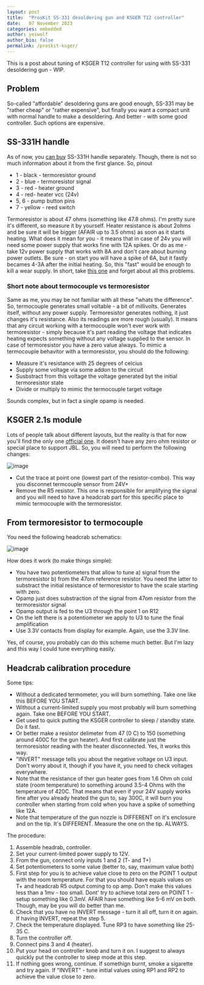 ```yaml
---
layout: post
title:  "ProsKit SS-331 desoldering gun and KSGER T12 controller"
date:   07 November 2023
categories: embedded
author: yeswolf
author_bio: false
permalink: /proskit-ksger/
---
```


This is a post about tuning of KSGER T12 controller for using with SS-331 desoldering gun - WIP. 

## Problem

So-called "affordable" desoldering guns are good enough, SS-331 may be "rather cheap" or "rather expensive", but finally you want a compact unit with normal handle to make a desoldering. And better - with some good controller. Such options are expensive. 

## SS-331H handle

As of now, you [can buy](https://sl.aliexpress.ru/p?key=lX5CUsZ) SS-331H handle separately. Though, there is not so much information about it from the first glance. So, pinout

- 1 - black - termoresistor ground
- 2 - blue - termoresistor signal
- 3 - red - heater ground
- 4 - red- heater vcc (24v)
- 5, 6 - pump button pins
- 7 - yellow - reed switch

Termoresistor is about 47 ohms (something like 47.8 ohms). I'm pretty sure it's different, so measure it by yourself. Heater resistance is about 2ohms and be sure it will be bigger (AFAIR up to 3.5 ohms) as soon as it starts heating. What does it mean for you - it means that in case of 24v you will need some power supply that works fine with 12A spikes. Or do as me - take 12v power supply that works with 8A and don't care about burning power outlets. Be sure - on start you will have a spike of 6A, but it fastly becames 4-3A after the initial heating. So, this "fast" would be enough to kill a wear supply. In short, take [this one](https://sl.aliexpress.ru/p?key=qOXCUu8) and forget about all this problems. 

### Short note about termocouple vs termoresistor

Same as me, you may be not familiar with all these "whats the difference". So, termocouple generates small voltable - a bit of millivolts. Generates itself, without any power supply. Termoresistor generates nothing, it just changes it's resistance. Also its readings are more rough (usually). It means that any circuit working with a termocouple won't ever work with termoresistor - simply because it's part reading the voltage that indicates heating expects something without any voltage supplied to the sensor. In case of termoresistor you have a zero value always. To mimic a termocouple behavitor with a termoresistor, you should do the following:

- Measure it's resistance with 25 degrees of celcius
- Supply some voltage via some addon to the circuit
- Susbstract from this voltage the voltage generated byt the initial termoresistor state
- Divide or multiply to mimic the termocouple target voltage

Sounds complex, but in fact a single opamp is needed. 

## KSGER 2.1s module

Lots of people talk about different layouts, but the reality is that for now you'll find the only one [official one](https://sl.aliexpress.ru/p?key=T39fUG8). It doesn't have any zero ohm resistor or special place to support JBL. So, you will need to perform the following changes:

![image](https://github.com/yeswolf/yeswolf.github.io/assets/1262951/7a42cc4e-124d-44f5-bd72-b9c6781f4060)

- Cut the trace at point one (lowest part of the resistor-combo). This way you disconnet termcouple sensor from 24V+
- Remove the R5 resistor. This one is responsible for amplifying the signal and you will need to have a headcrab part for this specific place to mimic termocouple with the termoresistor.

## From termoresistor to termocouple

You need the following headcrab schematics:

![image](https://github.com/yeswolf/yeswolf.github.io/assets/1262951/3e722be1-9c5e-4e9d-be55-41e6faaa4cb6)

How does it work (to make things simple):

- You have two potentiometers that allow to tune a) signal from the termoresistor b) from the 47om reference resistor. You need the latter to substract the initial resistance of termoresistor to have the scale starting with zero.
- Opamp just does substraction of the signal from 47om resistor from the termoresistor signal
- Opamp output is fed to the U3 through the point 1 on R12
- On the left there is a potentiometer we apply to U3 to tune the final amplification
- Use 3.3V contacts from display for example. Again, use the 3.3V line. 

Yes, of course, you probably can do this scheme much better. But I'm lazy and this way I could tune everything easily. 

## Headcrab calibration procedure

Some tips:

- Without a dedicated termometer, you will burn something. Take one like this BEFORE YOU START.
- Without a current-limited supply you most probably will burn something again. Take one BEFORE YOU START.
- Get used to quick putting the KSGER controller to sleep / standby state. Do it fast.
- Or better make a resistor delimeter from 47 (0 C) to 150 (something around 400C for the gun heater). And first calibrate just the termoresistor reading with the heater disconnected. Yes, it works this way.
- "INVERT" message tells you about the negative voltage on U3 input. Don't worry about it, though if you have it, you need to check voltages everywhere.
- Note that the resistance of ther gun heater goes from 1.6 Ohm oh cold state (room temperature) to something around 3.5-4 Ohms with the temperature of 420C. That means that even if your 24V supply works fine after you already heated the gun to, say 300C, it will burn you controller when starting from cold when you have a spike of something like 12A.
- Note that temperature of the gun nozzle is DIFFERENT on it's enclosure and on the tip. It's DIFFERENT. Measure the one on the tip. ALWAYS.

The procedure:

1. Assemble headrab, controller.
2. Set your current-limited power supply to 12V.
3. From the gun, connect only inputs 1 and 2 (T- and T+)
4. Set potentiometers to some value (better to, say, maximum value both)
5. First step for you is to achieve value close to zero on the POINT 1 output with the room temperature. For that you should have equals values on T+ and headcrab R5 output coming to op amp. Don't make this values less than a 1mv - too small. Dont' try to achieve total zero on POINT 1 - setup something like 0.3mV. AFAIR have something like 5-6 mV on both. Though, may be you will do better than me.
6. Check that you have no INVERT message - turn it all off, turn it on again. If having INVERT, repeat the step 5.
7. Check the temperature displayed. Tune RP3 to have something like 25-35 C.
8. Turn the controller off.
9. Connect pins 3 and 4 (heater).
10. Put your head on controller knob and turn it on. I suggest to always quickly put the controller to sleep mode at this step.
11. If nothing goes wrong, continue. If somethign burnt, smoke a sigarette and try again. If "INVERT" - tune initial values using RP1 and RP2 to achieve the value close to zero. 



